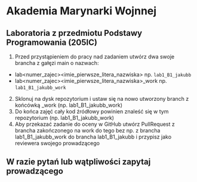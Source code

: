 # Akademia Marynarki Wojnnej
## Laboratoria z przedmiotu Podstawy Programowania (205IC)

1. Przed przystąpieniem do pracy nad zadaniem utwórz dwa swoje brancha z gałęzi main o nazwach:
 - lab<numer_zajec>_<grupa>_<imie_pierwsze_litera_nazwiska> np. `lab1_B1_jakubb`
 - lab<numer_zajec>_<grupa>_<imie_pierwsze_litera_nazwiska>_work np. `lab1_B1_jakubb_work`
2. Sklonuj na dysk repozytorium i ustaw się na nowo utworzony branch z końcówką _work (np. lab1_B1_jakubb_work)
3. Do końca zajęć cały kod źródłowy powinien znaleść się w tym repozytorium (np. lab1_B1_jakubb_work)
4. Aby przekazać zadanie do oceny w GitHub utwórz PullRequest z brancha zakończonego na work do tego bez np. z brancha lab1_B1_jakubb_work do brancha lab1_B1_jakubb i przypisz jako reviewera swojego prowadzącego
  
  
## W razie pytań lub wątpliwości zapytaj prowadzącego
 
